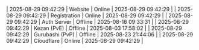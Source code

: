 | 2025-08-29 09:42:29 | Website | Online | 2025-08-29 09:42:29 |
| 2025-08-29 09:42:29 | Registration | Online | 2025-08-29 09:42:29 |
| 2025-08-29 09:42:29 | Auth Server | Offline | 2025-08-18 09:33:31 |
| 2025-08-29 09:42:29 | Kezan (PvE) | Offline | 2025-08-03 17:58:02 |
| 2025-08-29 09:42:29 | Gurubashi (PvP) | Offline | 2025-08-23 21:44:06 |
| 2025-08-29 09:42:29 | Cloudflare | Online | 2025-08-29 09:42:29 |
